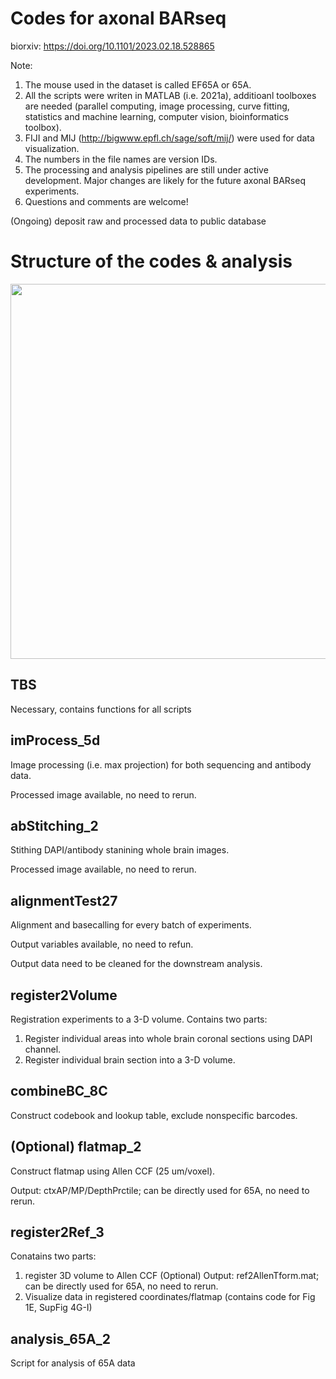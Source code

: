 # Codes for axonal BARseq

biorxiv: https://doi.org/10.1101/2023.02.18.528865

Note:   
  1. The mouse used in the dataset is called EF65A or 65A.
  2. All the scripts were writen in MATLAB (i.e. 2021a), additioanl toolboxes are needed (parallel computing, image processing, curve fitting, statistics and machine learning, computer vision, bioinformatics toolbox).
  3. FIJI and MIJ (http://bigwww.epfl.ch/sage/soft/mij/) were used for data visualization.
  4. The numbers in the file names are version IDs. 
  5. The processing and analysis pipelines are still under active development. Major changes are likely for the future axonal BARseq experiments.
  6. Questions and comments are welcome! 
  
  (Ongoing) deposit raw and processed data to public database


# Structure of the codes & analysis
<img src='https://user-images.githubusercontent.com/60980561/167521108-25124b75-708b-4e21-b69b-089ad1110f1b.png' width='600'>


## TBS
Necessary, contains functions for all scripts


## imProcess_5d
Image processing (i.e. max projection) for both sequencing and antibody data.

Processed image available, no need to rerun.


## abStitching_2
Stithing DAPI/antibody stanining whole brain images.

Processed image available, no need to rerun.


## alignmentTest27
Alignment and basecalling for every batch of experiments. 

Output variables available, no need to refun.

Output data need to be cleaned for the downstream analysis.


## register2Volume

Registration experiments to a 3-D volume.
Contains two parts:
  1. Register individual areas into whole brain coronal sections using DAPI channel.
  2. Register individual brain section into a 3-D volume.


## combineBC_8C
Construct codebook and lookup table, exclude nonspecific barcodes.


## (Optional) flatmap_2
Construct flatmap using Allen CCF (25 um/voxel).

Output: ctxAP/MP/DepthPrctile; can be directly used for 65A, no need to rerun.

## register2Ref_3
Conatains two parts:
  1. register 3D volume to Allen CCF (Optional)
       Output: ref2AllenTform.mat; can be directly used for 65A, no need to rerun.
  2. Visualize data in registered coordinates/flatmap (contains code for Fig 1E, SupFig 4G-I)
       
## analysis_65A_2
Script for analysis of 65A data
